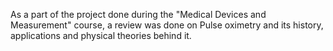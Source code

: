 As a part of the project done during the "Medical Devices and Measurement" course, a review was done on Pulse oximetry and its history, applications and physical theories behind it.
